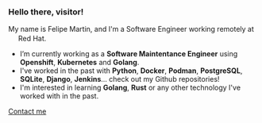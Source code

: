### Hello there, visitor!

My name is Felipe Martin, and I'm a Software Engineer working remotely at <img src="https://www.redhat.com/cms/managed-files/styles/wysiwyg_full_width/s3/Logo-RedHat-Hat-Color-CMYK%20%281%29.jpg?itok=Mf0Ff9jq" width="16" style="display: inline-block;"> Red Hat.

- I’m currently working as a **Software Maintentance Engineer** using **Openshift**, **Kubernetes** and **Golang**.
- I've worked in the past with **Python**, **Docker**, **Podman**, **PostgreSQL**, **SQLite**, **Django**, **Jenkins**... check out my Github repositories!
- I'm interested in learning **Golang**, **Rust** or any other technology I've worked with in the past.

[Contact me](https://fmartingr.com/about)
